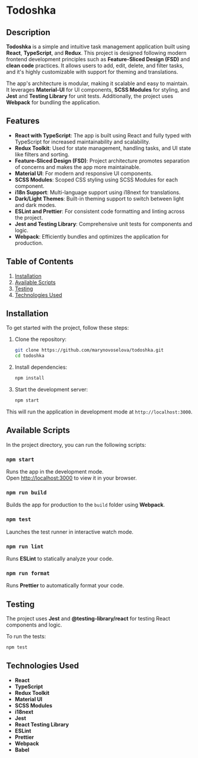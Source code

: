 # Todoshka

## Description

**Todoshka** is a simple and intuitive task management application built using **React**, **TypeScript**, and **Redux**. This project is designed following modern frontend development principles such as **Feature-Sliced Design (FSD)** and **clean code** practices. It allows users to add, edit, delete, and filter tasks, and it's highly customizable with support for theming and translations.

The app's architecture is modular, making it scalable and easy to maintain. It leverages **Material-UI** for UI components, **SCSS Modules** for styling, and **Jest** and **Testing Library** for unit tests. Additionally, the project uses **Webpack** for bundling the application.

## Features

- **React with TypeScript**: The app is built using React and fully typed with TypeScript for increased maintainability and scalability.
- **Redux Toolkit**: Used for state management, handling tasks, and UI state like filters and sorting.
- **Feature-Sliced Design (FSD)**: Project architecture promotes separation of concerns and makes the app more maintainable.
- **Material UI**: For modern and responsive UI components.
- **SCSS Modules**: Scoped CSS styling using SCSS Modules for each component.
- **i18n Support**: Multi-language support using i18next for translations.
- **Dark/Light Themes**: Built-in theming support to switch between light and dark modes.
- **ESLint and Prettier**: For consistent code formatting and linting across the project.
- **Jest and Testing Library**: Comprehensive unit tests for components and logic.
- **Webpack**: Efficiently bundles and optimizes the application for production.

## Table of Contents

1. [Installation](#installation)
2. [Available Scripts](#available-scripts)
4. [Testing](#testing)
5. [Technologies Used](#technologies-used)

## Installation

To get started with the project, follow these steps:

1. Clone the repository:

    ```bash
    git clone https://github.com/marynovoselova/todoshka.git
    cd todoshka
    ```

2. Install dependencies:

    ```bash
    npm install
    ```

3. Start the development server:

    ```bash
    npm start
    ```

This will run the application in development mode at `http://localhost:3000`.

## Available Scripts

In the project directory, you can run the following scripts:

### `npm start`

Runs the app in the development mode.  
Open [http://localhost:3000](http://localhost:3000) to view it in your browser.

### `npm run build`

Builds the app for production to the `build` folder using **Webpack**.

### `npm test`

Launches the test runner in interactive watch mode.

### `npm run lint`

Runs **ESLint** to statically analyze your code.

### `npm run format`

Runs **Prettier** to automatically format your code.

## Testing

The project uses **Jest** and **@testing-library/react** for testing React components and logic.

To run the tests:

```bash
npm test
```

## Technologies Used

- **React**
- **TypeScript**
- **Redux Toolkit**
- **Material UI**
- **SCSS Modules**
- **i18next**
- **Jest**
- **React Testing Library**
- **ESLint**
- **Prettier**
- **Webpack**
- **Babel**
